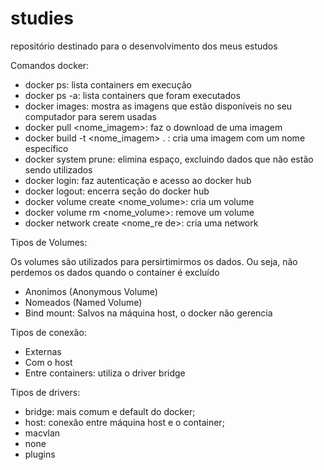 # studies
repositório destinado para o desenvolvimento dos meus estudos

Comandos docker:    
- docker ps: lista containers em execução
- docker ps -a: lista containers que foram executados
- docker images: mostra as imagens que estão disponíveis no seu computador para serem usadas
- docker pull <nome_imagem>: faz o download de uma imagem
- docker build -t <nome_imagem> . : cria uma imagem com um nome específico
- docker system prune: elimina espaço, excluindo dados que não estão sendo utilizados
- docker login: faz autenticação e acesso ao docker hub 
- docker logout: encerra seção do docker hub
- docker volume create <nome_volume>: cria um volume
- docker volume rm <nome_volume>: remove um volume
- docker network create <nome_re de>: cria uma network

Tipos de Volumes: 

Os volumes são utilizados para persirtimirmos os dados. Ou seja, não perdemos os dados quando o container é excluído

- Anonimos (Anonymous Volume)
- Nomeados (Named Volume)
- Bind mount: Salvos na máquina host, o docker não gerencia

Tipos de conexão:

- Externas
- Com o host
- Entre containers: utiliza o driver bridge

Tipos de drivers: 

- bridge: mais comum e default do docker;
- host: conexão entre máquina host e o container;
- macvlan
- none
- plugins



